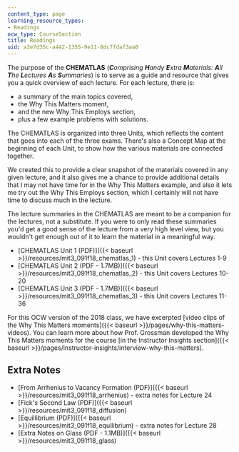 ```yaml
---
content_type: page
learning_resource_types:
- Readings
ocw_type: CourseSection
title: Readings
uid: a3e7d35c-a442-1355-9e11-8dc7fdaf3aa0
---
```


The purpose of the **CHEMATLAS** (**_C_**_omprising **H**andy **E**xtra **M**aterials: **A**ll **T**he **L**ectures **A**s **S**ummaries_) is to serve as a guide and resource that gives you a quick overview of each lecture. For each lecture, there is:

*   a summary of the main topics covered,
*   the Why This Matters moment,
*   and the new Why This Employs section,
*   plus a few example problems with solutions.

The CHEMATLAS is organized into three Units, which reflects the content that goes into each of the three exams. There's also a Concept Map at the beginning of each Unit, to show how the various materials are connected together.

We created this to provide a clear snapshot of the materials covered in any given lecture, and it also gives me a chance to provide additional details that I may not have time for in the Why This Matters example, and also it lets me try out the Why This Employs section, which I certainly will not have time to discuss much in the lecture.

The lecture summaries in the CHEMATLAS are meant to be a companion for the lectures, not a substitute. If you were to only read these summaries you'd get a good sense of the lecture from a very high level view, but you wouldn't get enough out of it to learn the material in a meaningful way.

*   [CHEMATLAS Unit 1 (PDF)]({{< baseurl >}}/resources/mit3_091f18_chematlas_1) - this Unit covers Lectures 1-9
*   [CHEMATLAS Unit 2 (PDF - 1.7MB)]({{< baseurl >}}/resources/mit3_091f18_chematlas_2) - this Unit covers Lectures 10-20
*   [CHEMATLAS Unit 3 (PDF - 1.7MB)]({{< baseurl >}}/resources/mit3_091f18_chematlas_3) - this Unit covers Lectures 11-36

For this OCW version of the 2018 class, we have excerpted [video clips of the Why This Matters moments]({{< baseurl >}}/pages/why-this-matters-videos). You can learn more about how Prof. Grossman developed the Why This Matters moments for the course [in the Instructor Insights section]({{< baseurl >}}/pages/instructor-insights/interview-why-this-matters).

Extra Notes
-----------

*   [From Arrhenius to Vacancy Formation (PDF)]({{< baseurl >}}/resources/mit3_091f18_arrhenius) - extra notes for Lecture 24
*   [Fick's Second Law (PDF)]({{< baseurl >}}/resources/mit3_091f18_diffusion)
*   [Equillibrium (PDF)]({{< baseurl >}}/resources/mit3_091f18_equilibrium) - extra notes for Lecture 28
*   [Extra Notes on Glass (PDF - 1.1MB)]({{< baseurl >}}/resources/mit3_091f18_glass)